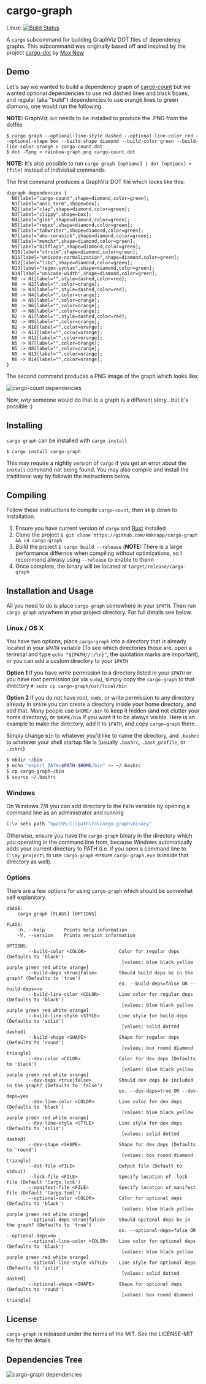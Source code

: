 # cargo-graph

Linux: [![Build Status](https://travis-ci.org/kbknapp/cargo-graph.svg?branch=master)](https://travis-ci.org/kbknapp/cargo-graph)

A `cargo` subcommand for building GraphViz DOT files of dependency graphs. This subcommand was originally based off and inspired by the project [cargo-dot](https://github.com/maxsnew/cargo-dot) by [Max New](https://github.com/maxsnew)


## Demo

Let's say we wanted to build a dependency graph of [cargo-count](https://github.com/kbknapp/cargo-count) but we wanted optional dependencies to use red dashed lines and black boxes, and regular (aka "build") dependencies to use orange lines to green diamons, one would run the following.

**NOTE:** GraphViz `dot` needs to be installed to produce the .PNG from the dotfile

```
$ cargo graph --optional-line-style dashed --optional-line-color red --optional-shape box --build-shape diamond --build-color green --build-line-color orange > cargo-count.dot
$ dot -Tpng > rainbow-graph.png cargo-count.dot
```

**NOTE:** It's also possible to run `cargo graph [options] | dot [options] > [file]` instead of individual commands

The first command produces a GraphViz DOT file which looks like this:

```
digraph dependencies {
  N0[label="cargo-count",shape=diamond,color=green];
  N1[label="ansi_term",shape=box];
  N2[label="clap",shape=diamond,color=green];
  N3[label="clippy",shape=box];
  N4[label="glob",shape=diamond,color=green];
  N5[label="regex",shape=diamond,color=green];
  N6[label="tabwriter",shape=diamond,color=green];
  N7[label="aho-corasick",shape=diamond,color=green];
  N8[label="memchr",shape=diamond,color=green];
  N9[label="bitflags",shape=diamond,color=green];
  N10[label="strsim",shape=diamond,color=green];
  N11[label="unicode-normalization",shape=diamond,color=green];
  N12[label="libc",shape=diamond,color=green];
  N13[label="regex-syntax",shape=diamond,color=green];
  N14[label="unicode-width",shape=diamond,color=green];
  N0 -> N1[label="",style=dashed,color=red];
  N0 -> N2[label="",color=orange];
  N0 -> N3[label="",style=dashed,color=red];
  N0 -> N4[label="",color=orange];
  N0 -> N5[label="",color=orange];
  N0 -> N6[label="",color=orange];
  N7 -> N8[label="",color=orange];
  N2 -> N1[label="",style=dashed,color=red];
  N2 -> N9[label="",color=orange];
  N2 -> N10[label="",color=orange];
  N3 -> N11[label="",color=orange];
  N8 -> N12[label="",color=orange];
  N5 -> N7[label="",color=orange];
  N5 -> N8[label="",color=orange];
  N5 -> N13[label="",color=orange];
  N6 -> N14[label="",color=orange];
}
```

The second command produces a PNG image of the graph which looks like:

![cargo-count dependencies](rainbow-graph.png)

Now, *why* someone would do that to a graph is a different story...but it's possible :)

## Installing

`cargo-graph` can be installed with `cargo install`

```
$ cargo install cargo-graph
```

This may require a nightly version of `cargo` if you get an error about the `install` command not being found. You may also compile and install the traditional way by followin the instructions below.


## Compiling

Follow these instructions to compile `cargo-count`, then skip down to Installation.

 1. Ensure you have current version of `cargo` and [Rust](https://www.rust-lang.org) installed
 2. Clone the project `$ git clone https://github.com/kbknapp/cargo-graph && cd cargo-graph`
 3. Build the project `$ cargo build --release` (**NOTE:** There is a large performance differnce when compiling without optimizations, so I recommend alwasy using `--release` to enable to them)
 4. Once complete, the binary will be located at `target/release/cargo-graph`

## Installation and Usage

All you need to do is place `cargo-graph` somewhere in your `$PATH`. Then run `cargo graph` anywhere in your project directory. For full details see below.

### Linux / OS X

You have two options, place `cargo-graph` into a directory that is already located in your `$PATH` variable (To see which directories those are, open a terminal and type `echo "${PATH//:/\n}"`, the quotation marks are important), or you can add a custom directory to your `$PATH`

**Option 1**
If you have write permission to a directory listed in your `$PATH` or you have root permission (or via `sudo`), simply copy the `cargo-graph` to that directory `# sudo cp cargo-graph/usr/local/bin`

**Option 2**
If you do not have root, `sudo`, or write permission to any directory already in `$PATH` you can create a directory inside your home directory, and add that. Many people use `$HOME/.bin` to keep it hidden (and not clutter your home directory), or `$HOME/bin` if you want it to be always visible. Here is an example to make the directory, add it to `$PATH`, and copy `cargo-graph` there.

Simply change `bin` to whatever you'd like to name the directory, and `.bashrc` to whatever your shell startup file is (usually `.bashrc`, `.bash_profile`, or `.zshrc`)

```sh
$ mkdir ~/bin
$ echo "export PATH=$PATH:$HOME/bin" >> ~/.bashrc
$ cp cargo-graph~/bin
$ source ~/.bashrc
```

### Windows

On Windows 7/8 you can add directory to the `PATH` variable by opening a command line as an administrator and running

```sh
C:\> setx path "%path%;C:\path\to\cargo-graph\binary"
```

Otherwise, ensure you have the `cargo-graph` binary in the directory which you operating in the command line from, because Windows automatically adds your current directory to PATH (i.e. if you open a command line to `C:\my_project\` to use `cargo-graph` ensure `cargo-graph.exe` is inside that directory as well).


### Options

There are a few options for using `cargo-graph` which should be somewhat self explanitory.

```
USAGE:
    cargo graph [FLAGS] [OPTIONS]

FLAGS:
    -h, --help       Prints help information
    -V, --version    Prints version information

OPTIONS:
        --build-color <COLOR>            Color for regular deps (Defaults to 'black')
                                          [values: blue black yellow purple green red white orange]
        --build-deps <true|false>        Should build deps be in the graph? (Defaults to 'true')
                                         ex. --build-deps=false OR --build-deps=no
        --build-line-color <COLOR>       Line color for regular deps (Defaults to 'black')
                                          [values: blue black yellow purple green red white orange]
        --build-line-style <STYLE>       Line style for build deps (Defaults to 'solid')
                                          [values: solid dotted dashed]
        --build-shape <SHAPE>            Shape for regular deps (Defaults to 'round')
                                          [values: box round diamond triangle]
        --dev-color <COLOR>              Color for dev deps (Defaults to 'black')
                                          [values: blue black yellow purple green red white orange]
        --dev-deps <true|false>          Should dev deps be included in the graph? (Defaults to 'false')
                                         ex. --dev-deps=true OR --dev-deps=yes
        --dev-line-color <COLOR>         Line color for dev deps (Defaults to 'black')
                                          [values: blue black yellow purple green red white orange]
        --dev-line-style <STYLE>         Line style for dev deps (Defaults to 'solid')
                                          [values: solid dotted dashed]
        --dev-shape <SHAPE>              Shape for dev deps (Defaults to 'round')
                                          [values: box round diamond triangle]
        --dot-file <FILE>                Output file (Default to stdout)
        --lock-file <FILE>               Specify location of .lock file (Default 'Cargo.lock')
        --manifest-file <FILE>           Specify location of manifest file (Default 'Cargo.toml')
        --optional-color <COLOR>         Color for optional deps (Defaults to 'black')
                                          [values: blue black yellow purple green red white orange]
        --optional-deps <true|false>     Should opitonal deps be in the graph? (Defaults to 'true')
                                         ex. --optional-deps=false OR --optional-deps=no
        --optional-line-color <COLOR>    Line color for optional deps (Defaults to 'black')
                                          [values: blue black yellow purple green red white orange]
        --optional-line-style <STYLE>    Line style for optional deps (Defaults to 'solid')
                                          [values: solid dotted dashed]
        --optional-shape <SHAPE>         Shape for optional deps (Defaults to 'round')
                                          [values: box round diamond triangle]
```

## License

`cargo-graph` is released under the terms of the MIT. See the LICENSE-MIT file for the details.

## Dependencies Tree
![cargo-graph dependencies](cargo-graph.png)
